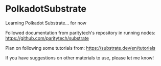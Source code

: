 # PolkadotSubstrate
Learning Polkadot Substrate... for now


Followed documentation from paritytech's repository in running nodes: https://github.com/paritytech/substrate


Plan on following some tutorials from: https://substrate.dev/en/tutorials


If you have suggestions on other materials to use, please let me know!

